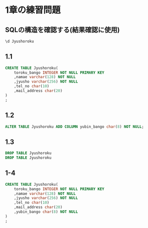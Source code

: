 # 1章の練習問題

## SQLの構造を確認する(結果確認に使用)

```sql
\d Jyushoroku
```

## 1.1

```sql
CREATE TABLE Jyushoroku(
    toroku_bango INTEGER NOT NULL PRIMARY KEY
    ,namae varchar(128) NOT NULL
    ,jyusho varchar(256) NOT NULL
    ,tel_no char(10)
    ,mail_address char(20)
)
;
```

## 1.2

```sql
ALTER TABLE Jyushoroku ADD COLUMN yubin_bango char(8) NOT NULL;
```

## 1.3

```sql
DROP TABLE Jyushoroku
DROP TABLE Jyushoroku
```

## 1-4

```sql
CREATE TABLE Jyushoroku(
    toroku_bango INTEGER NOT NULL PRIMARY KEY
    ,namae varchar(128) NOT NULL
    ,jyusho varchar(256) NOT NULL
    ,tel_no char(10)
    ,mail_address char(20)
    ,yubin_bango char(8) NOT NULL
)
;
```
